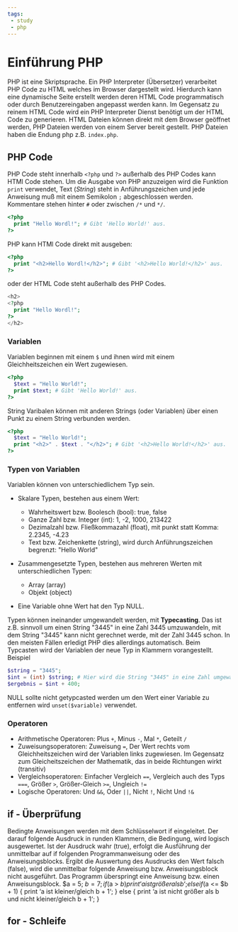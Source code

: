 ```yaml
---
tags:
 - study
 - php
---
```

# Einführung PHP

PHP ist eine Skriptsprache. Ein PHP Interpreter (Übersetzer) verarbeitet PHP Code zu HTML welches im Browser dargestellt wird. Hierdurch kann eine dynamische Seite erstellt werden deren HTML Code programmatisch oder durch Benutzereingaben angepasst werden kann. Im Gegensatz zu reinem HTML Code wird ein PHP Interpreter Dienst benötigt um der HTML Code zu generieren. HTML Dateien können direkt mit dem Browser geöffnet werden, PHP Dateien werden von einem Server bereit gestellt. PHP Dateien haben die Endung php z.B. `index.php`.

## PHP Code
PHP Code steht innerhalb `<?php` und `?>` außerhalb des PHP Codes kann HTMl Code stehen. Um die Ausgabe von PHP anzuzeigen wird die Funktion `print` verwendet, Text (*String*) steht in Anführungszeichen und jede Anweisung muß mit einem Semikolon `;` abgeschlossen werden. Kommentare stehen hinter `#` oder zwischen `/*` und `*/`.

```php
<?php
  print "Hello Wordl!"; # Gibt 'Hello World!' aus.
?>
```
PHP kann HTMl Code direkt mit ausgeben:
```php
<?php
  print "<h2>Hello Wordl!</h2>"; # Gibt '<h2>Hello World!</h2>' aus.
?>
```
oder der HTML Code steht außerhalb des PHP Codes.
```php
<h2>
<?php
  print "Hello Wordl!";
?>
</h2>
```

### Variablen

Variablen beginnen mit einem `$` und ihnen wird mit einem Gleichheitszeichen ein Wert zugewiesen.
```php
<?php
  $text = "Hello World!";
  print $text; # Gibt 'Hello World!' aus.
?>
```
String Varibalen können mit anderen Strings (oder Variablen) über einen Punkt zu einem String verbunden werden.
```php
<?php
  $text = "Hello World!";
  print "<h2>" . $text . "</h2>"; # Gibt '<h2>Hello World!</h2>' aus.
?>
```
### Typen von Variablen

Variablen können von unterschiedlichem Typ sein.

- Skalare Typen, bestehen aus einem Wert:
  - Wahrheitswert bzw. Boolesch (bool): true, false
  - Ganze Zahl bzw. Integer (int): 1, -2, 1000, 213422
  - Dezimalzahl bzw. Fließkommazahl (float), mit punkt statt Komma: 2.2345, -4.23
  - Text bzw. Zeichenkette (string), wird durch Anführungszeichen begrenzt: "Hello World" 

- Zusammengesetzte Typen, bestehen aus mehreren Werten mit unterschiedlichen Typen:
  - Array (array)
  - Objekt (object)

- Eine Variable ohne Wert hat den Typ NULL.

Typen können ineinander umgewandelt werden, mit **Typecasting**. Das ist z.B. sinnvoll um einen String "3445" in eine Zahl 3445 umzuwandeln, mit dem String "3445" kann nicht gerechnet werde, mit der Zahl 3445 schon. In den meisten Fällen erledigt PHP dies allerdings automatisch. Beim Typcasten wird der Variablen der neue Typ in Klammern vorangestellt.
Beispiel

```php
$string = "3445";
$int = (int) $string; # Hier wird die String "3445" in eine Zahl umgewandelt
$ergebnis = $int + 400;
```

NULL sollte nicht getypcasted werden um den Wert einer Variable zu entfernen wird `unset($variable)` verwendet.

### Operatoren

- Arithmetische Operatoren: Plus `+`, Minus `-`, Mal `*`, Geteilt `/`
- Zuweisungsoperatoren: Zuweisung `=`, Der Wert rechts vom Gleichheitszeichen wird der Variablen links zugewiesen. Im Gegensatz zum Gleicheitszeichen der Mathematik, das in beide Richtungen wirkt (transitiv)
- Vergleichsoperatoren: Einfacher Vergleich `==`, Vergleich auch des Typs `===`, Größer `>`, Größer-Gleich `>=`, Ungleich `!=`
- Logische Operatoren: Und `&&`, Oder `||`, Nicht `!`, Nicht Und `!&`



## if - Überprüfung

Bedingte Anweisungen werden mit dem Schlüsselwort if eingeleitet. Der darauf folgende
Ausdruck in runden Klammern, die Bedingung, wird logisch ausgewertet. Ist der Ausdruck
wahr (true), erfolgt die Ausführung der unmittelbar auf if folgenden Programmanweisung
oder des Anweisungsblocks. Ergibt die Auswertung des Ausdrucks den Wert falsch (false),
wird die unmittelbar folgende Anweisung bzw. Anweisungsblock nicht ausgeführt. Das
Programm überspringt eine Anweisung bzw. einen Anweisungsblock.
$a = 5;
$b = 7;
if ($a > $b) {
print ‘a ist größer als b‘;
}
elseif ($a <= $b + 1) {
print ‘a ist kleiner/gleich b + 1‘;
}
else {
print ‘a ist nicht größer als b und nicht kleiner/gleich b + 1‘;
}
## for - Schleife
